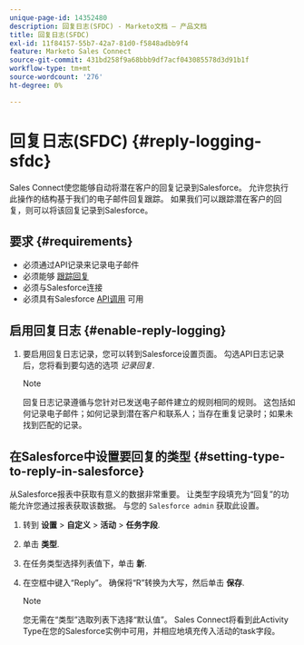 ```yaml
---
unique-page-id: 14352480
description: 回复日志(SFDC) - Marketo文档 — 产品文档
title: 回复日志(SFDC)
exl-id: 11f84157-55b7-42a7-81d0-f5848adbb9f4
feature: Marketo Sales Connect
source-git-commit: 431bd258f9a68bbb9df7acf043085578d3d91b1f
workflow-type: tm+mt
source-wordcount: '276'
ht-degree: 0%

---
```


# 回复日志(SFDC) {#reply-logging-sfdc}

Sales Connect使您能够自动将潜在客户的回复记录到Salesforce。 允许您执行此操作的结构基于我们的电子邮件回复跟踪。 如果我们可以跟踪潜在客户的回复，则可以将该回复记录到Salesforce。

## 要求 {#requirements}

* 必须通过API记录来记录电子邮件
* 必须能够 [跟踪回复](/help/marketo/product-docs/marketo-sales-connect/email/common-tracking-questions/how-reply-tracking-works.md)
* 必须与Salesforce连接
* 必须具有Salesforce [API调用](https://developer.salesforce.com/docs/atlas.en-us.salesforce_app_limits_cheatsheet.meta/salesforce_app_limits_cheatsheet/salesforce_app_limits_platform_api.htm) 可用

## 启用回复日志 {#enable-reply-logging}

1. 要启用回复日志记录，您可以转到Salesforce设置页面。 勾选API日志记录后，您将看到要勾选的选项 _记录回复_.

   >[!NOTE]
   >
   >回复日志记录遵循与您针对已发送电子邮件建立的规则相同的规则。 这包括如何记录电子邮件；如何记录到潜在客户和联系人；当存在重复记录时；如果未找到匹配的记录。

## 在Salesforce中设置要回复的类型 {#setting-type-to-reply-in-salesforce}

从Salesforce报表中获取有意义的数据非常重要。 让类型字段填充为“回复”的功能允许您通过报表获取该数据。 与您的 `Salesforce admin` 获取此设置。

1. 转到 **设置** > **自定义** > **活动** > **任务字段**.
1. 单击 **类型**.
1. 在任务类型选择列表值下，单击 **新**.
1. 在空框中键入“Reply”。 确保将“R”转换为大写，然后单击 **保存**.

   >[!NOTE]
   >
   >您无需在“类型”选取列表下选择“默认值”。 Sales Connect将看到此Activity Type在您的Salesforce实例中可用，并相应地填充传入活动的task字段。
